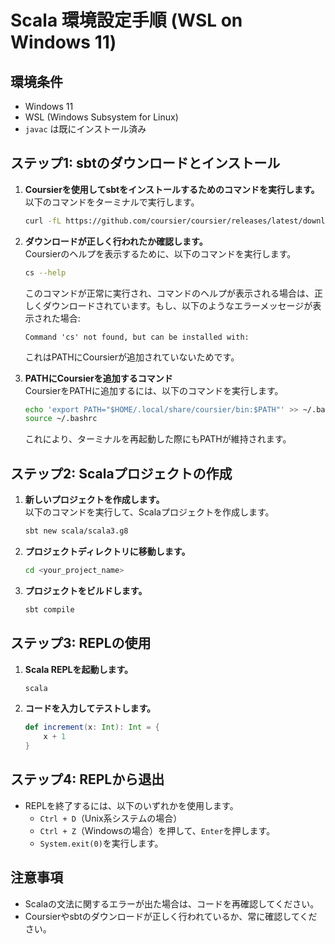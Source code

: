 # Scala 環境設定手順 (WSL on Windows 11)

## 環境条件
- Windows 11
- WSL (Windows Subsystem for Linux)
- `javac` は既にインストール済み

## ステップ1: sbtのダウンロードとインストール

1. **Coursierを使用してsbtをインストールするためのコマンドを実行します。**  
   以下のコマンドをターミナルで実行します。

   ```bash
   curl -fL https://github.com/coursier/coursier/releases/latest/download/cs-x86_64-pc-linux.gz | gzip -d > cs && chmod +x cs && ./cs setup
   ```

2. **ダウンロードが正しく行われたか確認します。**  
   Coursierのヘルプを表示するために、以下のコマンドを実行します。

   ```bash
   cs --help
   ```

   このコマンドが正常に実行され、コマンドのヘルプが表示される場合は、正しくダウンロードされています。もし、以下のようなエラーメッセージが表示された場合:

   ```
   Command 'cs' not found, but can be installed with:
   ```

   これはPATHにCoursierが追加されていないためです。

3. **PATHにCoursierを追加するコマンド**  
   CoursierをPATHに追加するには、以下のコマンドを実行します。

   ```bash
   echo 'export PATH="$HOME/.local/share/coursier/bin:$PATH"' >> ~/.bashrc
   source ~/.bashrc
   ```

   これにより、ターミナルを再起動した際にもPATHが維持されます。

## ステップ2: Scalaプロジェクトの作成

1. **新しいプロジェクトを作成します。**  
   以下のコマンドを実行して、Scalaプロジェクトを作成します。

   ```bash
   sbt new scala/scala3.g8
   ```

2. **プロジェクトディレクトリに移動します。**

   ```bash
   cd <your_project_name>
   ```

3. **プロジェクトをビルドします。**

   ```bash
   sbt compile
   ```

## ステップ3: REPLの使用

1. **Scala REPLを起動します。**

   ```bash
   scala
   ```

2. **コードを入力してテストします。**

   ```scala
   def increment(x: Int): Int = {
       x + 1
   }
   ```

## ステップ4: REPLから退出

- REPLを終了するには、以下のいずれかを使用します。
   - `Ctrl + D`（Unix系システムの場合）
   - `Ctrl + Z`（Windowsの場合）を押して、`Enter`を押します。
   - `System.exit(0)`を実行します。

## 注意事項
- Scalaの文法に関するエラーが出た場合は、コードを再確認してください。
- Coursierやsbtのダウンロードが正しく行われているか、常に確認してください。
